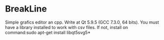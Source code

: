 # BreakLine
Simple grafics editor an cpp. Write at Qt 5.9.5 (GCC 7.3.0, 64 bits).
You must have a library installed to work with csv files. 
If not, install on command:sudo apt-get install libqt5svg5*
